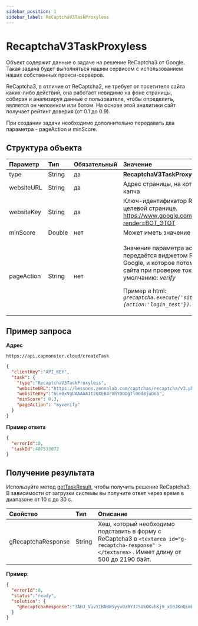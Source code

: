 ```yaml
---
sidebar_position: 1
sidebar_label: ReCaptchaV3TaskProxyless
---
```



# RecaptchaV3TaskProxyless
Объект содержит данные о задаче на решение ReCaptcha3 от Google. Такая задача будет выполняться нашим сервисом с использованием наших собственных прокси-серверов.

ReCaptcha3, в отличие от ReCaptcha2, не требует от посетителя сайта каких-либо действий, она работает невидимо на фоне страницы, собирая и анализируя данные о пользователе, чтобы определить, является он человеком или ботом. На основе этой аналитики сайт получает рейтинг доверия (от 0.1 до 0.9). 

При создании задачи необходимо дополнительно передавать два параметра - pageAction и minScore.

## **Структура объекта**

|**Параметр**|**Тип**|**Обязательный**|**Значение**|
| :- | :- | :- | :- |
|type|String|да|**RecaptchaV3TaskProxyless**|
|websiteURL|String|да|Адрес страницы, на которой решается капча|
|websiteKey|String|да|Ключ-идентификатор ReCaptcha3 на целевой странице.<br/>https://www.google.com/recaptcha/api.js?render=ВОТ_ЭТОТ|
|minScore|Double|нет|Может иметь значение от 0.1 до 0.9.|
|pageAction|String|нет|<p>Значение параметра action, которое передаётся виджетом ReCaptcha в Google, и которое потом видит владелец сайта при проверке токена. Значение по умолчанию: *verify*</p><p>Пример в html:<br/>*`grecaptcha.execute('site_key', {action:'login_test'})`*.</p>|

## **Пример запроса**

**Адрес** 
```http
https://api.capmonster.cloud/createTask
```

```json
{
  "clientKey":"API_KEY",
  "task": {
    "type":"RecaptchaV3TaskProxyless",
    "websiteURL":"https://lessons.zennolab.com/captchas/recaptcha/v3.php?level=beta",
    "websiteKey":"6Le0xVgUAAAAAIt20XEB4rVhYOODgTl00d8juDob",
    "minScore": 0.3,
    "pageAction": "myverify"
  }
}
```

**Пример ответа**

```json
{
  "errorId":0,
  "taskId":407533072
}
```
## **Получение результата**
Используйте метод [getTaskResult](../api/methods/get-task-result.md), чтобы получить решение ReCaptcha3. В зависимости от загрузки системы вы получите ответ через время в диапазоне от 10 с до 30 с.

|**Свойство**|**Тип**|**Описание**|
| :- | :- | :- |
|gRecaptchaResponse|String|Хеш, который необходимо подставить в форму с ReCaptcha3 в  `<textarea id="g-recaptcha-response" ></textarea>` . Имеет длину от 500 до 2190 байт.|

**Пример:**

```json
{
  "errorId":0,
  "status":"ready",
  "solution": {
    "gRecaptchaResponse":"3AHJ_VuvYIBNBW5yyv0zRYJ75VkOKvhKj9_xGBJKnQimF72rfoq3Iy-DyGHMwLAo6a3"
  }
}
```